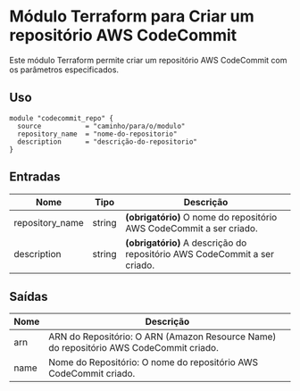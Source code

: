 # Módulo Terraform para Criar um repositório AWS CodeCommit

Este módulo Terraform permite criar um repositório AWS CodeCommit com os parâmetros especificados.

## Uso

```hcl
module "codecommit_repo" {
  source           = "caminho/para/o/modulo"
  repository_name  = "nome-do-repositorio"
  description      = "descrição-do-repositorio"
}
```

## Entradas

| Nome              | Tipo        | Descrição                           |
|-------------------|-------------|-------------------------------------|
| repository_name   | string      | **(obrigatório)** O nome do repositório AWS CodeCommit a ser criado. |
| description       | string      | **(obrigatório)** A descrição do repositório AWS CodeCommit a ser criado. |


## Saídas

| Nome    | Descrição                               |
|---------|-----------------------------------------|
| arn     | ARN do Repositório: O ARN (Amazon Resource Name) do repositório AWS CodeCommit criado. |
| name    | Nome do Repositório: O nome do repositório AWS CodeCommit criado. |